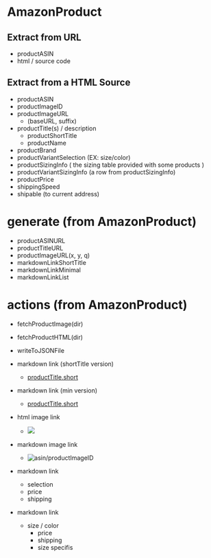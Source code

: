 


# AmazonProduct
## Extract from URL
* productASIN
* html / source code

## Extract from a HTML Source
* productASIN
* productImageID
* productImageURL
  * (baseURL, suffix)
* productTitle(s) / description
  * productShortTitle
  * productName
* productBrand
* productVariantSelection (EX: size/color)
* productSizingInfo ( the sizing table provided with some products )
* productVariantSizingInfo (a row from productSizingInfo)
* productPrice
* shippingSpeed
* shipable (to current address)

# generate (from AmazonProduct)

* productASINURL
* productTitleURL
* productImageURL(x, y, q)
* markdownLinkShortTitle
* markdownLinkMinimal
* markdownLinkList
# actions (from AmazonProduct)
* fetchProductImage(dir)
* fetchProductHTML(dir)
* writeToJSONFile

* markdown link (shortTitle version)
  * [productTitle.short](productMinURL)
* markdown link (min version)
  * [productTitle.short](productMinURL)
* html image link
  * <a href="productURL"><img src="productImage"></a>
* markdown image link 
  * ![asin/productImageID](productImageURL)

* markdown link 
  * selection
  * price
  * shipping

* markdown link
  * size / color
    * price
    * shipping
    * size specifis

